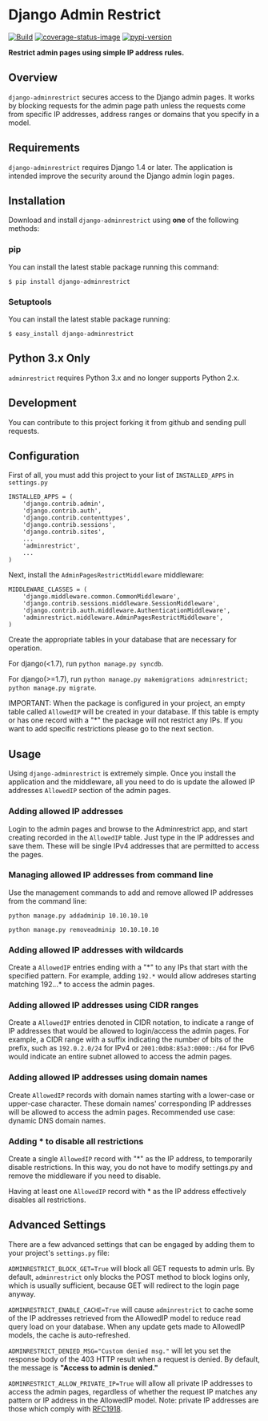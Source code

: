 # Django Admin Restrict

[![Build](https://github.com/robromano/django-adminrestrict/actions/workflows/python-package.yml/badge.svg?branch=master)](https://github.com/robromano/django-adminrestrict/actions/workflows/python-package.yml)
[![coverage-status-image]][codecov]
[![pypi-version]][pypi]

**Restrict admin pages using simple IP address rules.**

## Overview

``django-adminrestrict`` secures access to the Django admin pages. It works 
by blocking requests for the admin page path unless the requests come from 
specific IP addresses, address ranges or domains that you specify in 
a model. 


## Requirements

``django-adminrestrict`` requires Django 1.4 or later.  The
application is intended improve the security around the Django admin
login pages.

## Installation

Download and install ``django-adminrestrict`` using **one** of the following methods:

### pip

You can install the latest stable package running this command:

    $ pip install django-adminrestrict

### Setuptools

You can install the latest stable package running:

    $ easy_install django-adminrestrict

## Python 3.x Only

`adminrestrict` requires Python 3.x and no longer supports Python 2.x.

## Development

You can contribute to this project forking it from github and sending pull requests.


## Configuration

First of all, you must add this project to your list of ``INSTALLED_APPS`` in
``settings.py``

    INSTALLED_APPS = (
        'django.contrib.admin',
        'django.contrib.auth',
        'django.contrib.contenttypes',
        'django.contrib.sessions',
        'django.contrib.sites',
        ...
        'adminrestrict',
        ...
    )

Next, install the ``AdminPagesRestrictMiddleware`` middleware:

    MIDDLEWARE_CLASSES = (
        'django.middleware.common.CommonMiddleware',
        'django.contrib.sessions.middleware.SessionMiddleware',
        'django.contrib.auth.middleware.AuthenticationMiddleware',
        'adminrestrict.middleware.AdminPagesRestrictMiddleware',
    )


Create the appropriate tables in your database that are necessary for operation.

For django(<1.7), run ``python manage.py syncdb``.

For django(>=1.7), run ``python manage.py makemigrations adminrestrict; python manage.py migrate``. 

IMPORTANT: When the package is configured in your project, an empty table called `AllowedIP`
will be created in your database. If this table is empty or has one record with
a "\*" the package will not restrict any IPs. If you want to add specific restrictions
please go to the next section.

## Usage

Using ``django-adminrestrict`` is extremely simple.  Once you install the application
and the middleware, all you need to do is update the allowed IP addresses `AllowedIP`
section of the admin pages.

### Adding allowed IP addresses

Login to the admin pages and browse to the Adminrestrict app, and
start creating recorded in the `AllowedIP` table.  Just type in the IP
addresses and save them. These will be single IPv4 addresses that are
permitted to access the pages.


### Managing allowed IP addresses from command line

Use the management commands to add and remove allowed IP addresses from the command line:

``python manage.py addadminip 10.10.10.10``

``python manage.py removeadminip 10.10.10.10``


### Adding allowed IP addresses with wildcards

Create a `AllowedIP` entries ending with a "\*" to any IPs that start
with the specified pattern. For example, adding `192.*` would allow
addreses starting matching 192.*.*.* to access the admin pages.

### Adding allowed IP addresses using CIDR ranges

Create a `AllowedIP` entries denoted in CIDR notation, to indicate a range 
of IP addresses that would be allowed to login/access the admin pages.
For example, a CIDR range with a suffix indicating the number of bits 
of the prefix, such as `192.0.2.0/24` for IPv4 or `2001:0db8:85a3:0000::/64` for IPv6 would indicate an 
entire subnet allowed to access the admin pages.
### Adding allowed IP addresses using domain names

Create `AllowedIP` records with domain names starting with a lower-case or upper-case character. These domain names' corresponding IP addresses
will be allowed to access the admin pages. Recommended use case: dynamic 
DNS domain names.

### Adding * to disable all restrictions

Create a single `AllowedIP` record with "\*" as the IP address, to
temporarily disable restrictions. In this way, you do not have to
modify settings.py and remove the middleware if you need to disable.

Having at least one `AllowedIP` record with * as the IP address
effectively disables all restrictions.

## Advanced Settings

There are a few advanced settings that can be engaged by adding them
to your project's `settings.py` file:

`ADMINRESTRICT_BLOCK_GET=True` will block all GET requests to admin urls.  By default, `adminrestrict` only blocks the POST method to block logins only, which is usually sufficient, because GET will redirect to the login page anyway. 

`ADMINRESTRICT_ENABLE_CACHE=True` will cause `adminrestrict` to cache some of the IP addresses retrieved from the AllowedIP model to reduce read query load on your database.  When any update gets made to AllowedIP models, the cache is auto-refreshed. 

`ADMINRESTRICT_DENIED_MSG="Custom denied msg."` will let you set the response body of the 403 HTTP 
result when a request is denied. By default, the message is **"Access to admin is denied."**

`ADMINRESTRICT_ALLOW_PRIVATE_IP=True` will allow all private IP addresses to access
the admin pages, regardless of whether the request IP matches any pattern or IP address
in the AllowedIP model.  Note: private IP addresses are those which comply with [RFC1918](https://tools.ietf.org/html/rfc1918).

[build-status-image]: https://secure.travis-ci.org/robromano/django-adminrestrict.svg?branch=master
[travis]: https://travis-ci.org/robromano/django-adminrestrict?branch=master
[pypi-version]: https://badge.fury.io/py/django-adminrestrict.svg
[pypi]: https://pypi.org/project/django-adminrestrict/
[coverage-status-image]: https://img.shields.io/codecov/c/github/robromano/django-adminrestrict/master.svg
[codecov]: https://codecov.io/github/robromano/django-adminrestrict?branch=master
